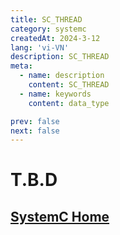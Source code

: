 ```yaml
---
title: SC_THREAD
category: systemc
createdAt: 2024-3-12
lang: 'vi-VN'
description: SC_THREAD
meta:
  - name: description
    content: SC_THREAD
  - name: keywords
    content: data_type

prev: false
next: false
---
```



# T.B.D


## [SystemC Home](/danh-muc/systemc.md)